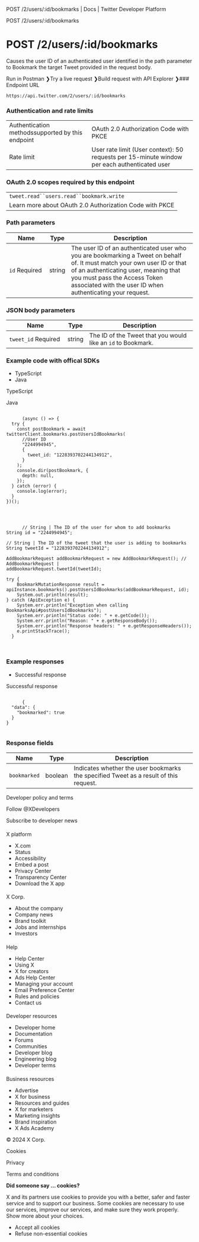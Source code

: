



POST /2/users/:id/bookmarks | Docs | Twitter Developer Platform 





































































































POST /2/users/:id/bookmarks



 POST /2/users/:id/bookmarks
===========================

Causes the user ID of an authenticated user identified in the path parameter to Bookmark the target Tweet provided in the request body.

Run in Postman ❯Try a live request ❯Build request with API Explorer ❯### Endpoint URL

`https://api.twitter.com/2/users/:id/bookmarks`  
  
### Authentication and rate limits



|  |  |
| --- | --- |
| Authentication methodssupported by this endpoint | OAuth 2.0 Authorization Code with PKCE |
| Rate limit | User rate limit (User context): 50 requests per 15-minute window per each authenticated user |

### OAuth 2.0 scopes required by this endpoint



|  |
| --- |
| `tweet.read``users.read``bookmark.write` |
| Learn more about OAuth 2.0 Authorization Code with PKCE |

### Path parameters



| Name | Type | Description |
| --- | --- | --- |
| `id` Required  | string | The user ID of an authenticated user who you are bookmarking a Tweet on behalf of. It must match your own user ID or that of an authenticating user, meaning that you must pass the Access Token associated with the user ID when authenticating your request. |

  
  
### JSON body parameters



| Name | Type | Description |
| --- | --- | --- |
| `tweet_id` Required  | string | The ID of the Tweet that you would like an `id` to Bookmark. |

  
  
### Example code with offical SDKs








* TypeScript
* Java


















 TypeScript
 

 Java
 
















```

      (async () => {
  try {
    const postBookmark = await twitterClient.bookmarks.postUsersIdBookmarks(
      //User ID
      "2244994945",
      {
        tweet_id: "1228393702244134912",
      }
    );
    console.dir(postBookmark, {
      depth: null,
    });
  } catch (error) {
    console.log(error);
  }
})();

    
```
















```

      // String | The ID of the user for whom to add bookmarks
String id = "2244994945";

// String | The ID of the tweet that the user is adding to bookmarks
String tweetId = "1228393702244134912";

AddBookmarkRequest addBookmarkRequest = new AddBookmarkRequest(); // AddBookmarkRequest | 
addBookmarkRequest.tweetId(tweetId);

try {
    BookmarkMutationResponse result = apiInstance.bookmarks().postUsersIdBookmarks(addBookmarkRequest, id);
    System.out.println(result);
} catch (ApiException e) {
    System.err.println("Exception when calling BookmarksApi#postUsersIdBookmarks");
    System.err.println("Status code: " + e.getCode());
    System.err.println("Reason: " + e.getResponseBody());
    System.err.println("Response headers: " + e.getResponseHeaders());
    e.printStackTrace();
  }

    
```












### Example responses








* Successful response


















 Successful response
 
















```

      {
  "data": {
    "bookmarked": true
  }
}
    
```












### Response fields



| Name | Type | Description |
| --- | --- | --- |
| `bookmarked` | boolean | Indicates whether the user bookmarks the specified Tweet as a result of this request. |



















Developer policy and terms


Follow @XDevelopers


Subscribe to developer news












#### 
 X platform


* X.com
* Status
* Accessibility
* Embed a post
* Privacy Center
* Transparency Center
* Download the X app




#### 
 X Corp.


* About the company
* Company news
* Brand toolkit
* Jobs and internships
* Investors




#### 
 Help


* Help Center
* Using X
* X for creators
* Ads Help Center
* Managing your account
* Email Preference Center
* Rules and policies
* Contact us




#### 
 Developer resources


* Developer home
* Documentation
* Forums
* Communities
* Developer blog
* Engineering blog
* Developer terms




#### 
 Business resources


* Advertise
* X for business
* Resources and guides
* X for marketers
* Marketing insights
* Brand inspiration
* X Ads Academy









 © 2024 X Corp.
 


Cookies


Privacy


Terms and conditions






















**Did someone say … cookies?**  
  


 X and its partners use cookies to provide you with a better, safer and
 faster service and to support our business. Some cookies are necessary to use
 our services, improve our services, and make sure they work properly.
 Show more about your choices.


 




* Accept all cookies
* Refuse non-essential cookies















